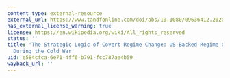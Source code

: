 ```yaml
---
content_type: external-resource
external_url: https://www.tandfonline.com/doi/abs/10.1080/09636412.2020.1693620
has_external_license_warning: true
license: https://en.wikipedia.org/wiki/All_rights_reserved
status: ''
title: 'The Strategic Logic of Covert Regime Change: US-Backed Regime Change Campaigns
  During the Cold War'
uid: e584cfca-6e71-4ff6-b791-fcc787ae4b59
wayback_url: ''
---
```

